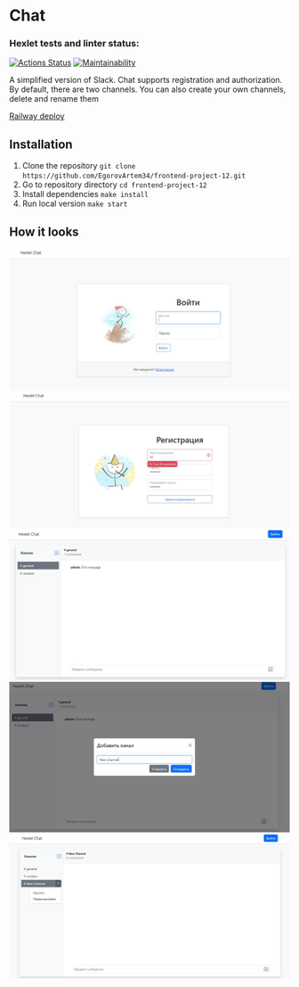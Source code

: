 # Chat
### Hexlet tests and linter status:
[![Actions Status](https://github.com/EgorovArtem34/frontend-project-12/workflows/hexlet-check/badge.svg)](https://github.com/EgorovArtem34/frontend-project-12/actions)
[![Maintainability](https://api.codeclimate.com/v1/badges/286f243052eaf180e01c/maintainability)](https://codeclimate.com/github/EgorovArtem34/frontend-project-12/maintainability)


A simplified version of Slack.
Chat supports registration and authorization. By default, there are two channels. You can also create your own channels, delete and rename them


[Railway deploy](https://frontend-project-12-production-6239.up.railway.app/)

## Installation
1. Clone the repository `git clone https://github.com/EgorovArtem34/frontend-project-12.git`
2. Go to repository directory `cd frontend-project-12`
3. Install dependencies `make install`
5. Run local version `make start`

## How it looks

![](https://raw.githubusercontent.com/EgorovArtem34/screenshots/master/Hexlet/Chat/screenshot1.JPG)
![](https://raw.githubusercontent.com/EgorovArtem34/screenshots/master/Hexlet/Chat/screenshot2.JPG)
![](https://raw.githubusercontent.com/EgorovArtem34/screenshots/master/Hexlet/Chat/screenshot3.JPG)
![](https://raw.githubusercontent.com/EgorovArtem34/screenshots/master/Hexlet/Chat/screenshot4.JPG)
![](https://raw.githubusercontent.com/EgorovArtem34/screenshots/master/Hexlet/Chat/screenshot5.JPG)


